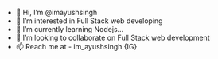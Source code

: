 - 👋 Hi, I’m @imayushsingh
- 👀 I’m interested in Full Stack web developing
- 🌱 I’m currently learning  Nodejs...
- 💞️ I’m looking to collaborate on Full Stack web development
- 📫 Reach me at - im_ayushsingh {IG}

<!---
imayushsingh/imayushsingh is a ✨ special ✨ repository because its `README.md` (this file) appears on your GitHub profile.
You can click the Preview link to take a look at your changes.
--->
